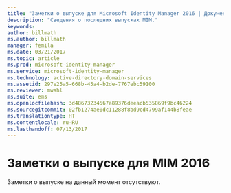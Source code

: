 ```yaml
---
title: "Заметки о выпуске для Microsoft Identity Manager 2016 | Документация Майкрософт"
description: "Сведения о последних выпусках MIM."
keywords: 
author: billmath
ms.author: billmath
manager: femila
ms.date: 03/21/2017
ms.topic: article
ms.prod: microsoft-identity-manager
ms.service: microsoft-identity-manager
ms.technology: active-directory-domain-services
ms.assetid: 297e25a5-668b-45a4-b2de-7767ebc59100
ms.reviewer: mwahl
ms.suite: ems
ms.openlocfilehash: 3d48673234567a89376deeacb535869f9bc46224
ms.sourcegitcommit: 02fb1274ae0dc11288f8bd9cd4799af144b8feae
ms.translationtype: HT
ms.contentlocale: ru-RU
ms.lasthandoff: 07/13/2017
---
```

# <a name="release-notes-for-mim-2016"></a>Заметки о выпуске для MIM 2016
Заметки о выпуске на данный момент отсутствуют.
